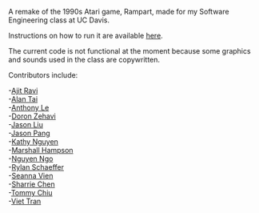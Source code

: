 A remake of the 1990s Atari game, Rampart, made for my Software Engineering class at UC Davis.  


Instructions on how to run it are available [here](http://marshallhampson.com/fortnitta/).


The current code is not functional at the moment because some graphics and sounds used in the class are copywritten. 


Contributors include: 


-[Ajit Ravi](https://github.com/ajmaster)  
-[Alan Tai](https://github.com/atai92)  
-[Anthony Le](https://github.com/corginomics)  
-[Doron Zehavi](https://github.com/doronz)  
-[Jason Liu](https://github.com/jasonmliu)  
-[Jason Pang](https://github.com/jasonpang)  
-[Kathy Nguyen](https://github.com/katcn)  
-[Marshall Hampson](https://github.com/mrhampson)  
-[Nguyen Ngo](https://github.com/nqngo22)  
-[Rylan Schaeffer](https://github.com/rylanschaeffer)  
-[Seanna Vien](https://github.com/snavien)  
-[Sharrie Chen](https://github.com/gvmi)  
-[Tommy Chiu](https://github.com/tommychiu1993)  
-[Viet Tran](https://github.com/viett)  

